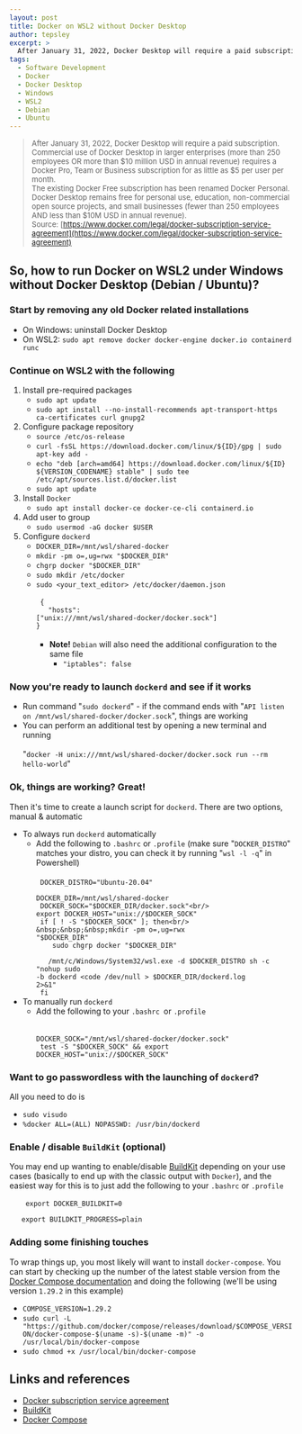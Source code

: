 ```yaml
---
layout: post
title: Docker on WSL2 without Docker Desktop
author: tepsley
excerpt: >
  After January 31, 2022, Docker Desktop will require a paid subscription. Here you can find instructions for running Docker on WSL2 under Windows without Docker Desktop (target distributions being Debian & Ubuntu).
tags:
  - Software Development
  - Docker
  - Docker Desktop
  - Windows
  - WSL2
  - Debian
  - Ubuntu
---
```


> <span style="font-size: 13px;">After January 31, 2022, Docker Desktop will require a paid subscription.<br/>Commercial use of Docker Desktop in larger enterprises (more than 250 employees OR more than $10 million USD in annual revenue) requires a Docker Pro, Team or Business subscription for as little as $5 per user per month.<br/>The existing Docker Free subscription has been renamed Docker Personal. Docker Desktop remains free for personal use, education, non-commercial open source projects, and small businesses (fewer than 250 employees AND less than $10M USD in annual revenue).<br/>Source: [https://www.docker.com/legal/docker-subscription-service-agreement](https://www.docker.com/legal/docker-subscription-service-agreement)</span>

## So, how to run Docker on WSL2 under Windows without Docker Desktop (Debian / Ubuntu)?

### Start by removing any old Docker related installations

- On Windows: uninstall Docker Desktop
- On WSL2: `sudo apt remove docker docker-engine docker.io containerd runc`

### Continue on WSL2 with the following

1. Install pre-required packages
   - `sudo apt update`
   - `sudo apt install --no-install-recommends apt-transport-https ca-certificates curl gnupg2`
2. Configure package repository
   - `source /etc/os-release`
   - `curl -fsSL https://download.docker.com/linux/${ID}/gpg | sudo apt-key add -`
   - `echo "deb [arch=amd64] https://download.docker.com/linux/${ID} ${VERSION_CODENAME} stable" | sudo tee /etc/apt/sources.list.d/docker.list`
   - `sudo apt update`
3. Install `Docker`
   - `sudo apt install docker-ce docker-ce-cli containerd.io`
4. Add user to group
   - `sudo usermod -aG docker $USER`
5. Configure `dockerd`
   - `DOCKER_DIR=/mnt/wsl/shared-docker`
   - `mkdir -pm o=,ug=rwx "$DOCKER_DIR"`
   - `chgrp docker "$DOCKER_DIR"`
   - `sudo mkdir /etc/docker`
   - `sudo <your_text_editor> /etc/docker/daemon.json`<br/><br/>
     <code>
     {<br/>&nbsp;&nbsp;&nbsp;"hosts": ["unix:///mnt/wsl/shared-docker/docker.sock"]<br/>}
     </code><br/><br/>
     - **Note!** `Debian` will also need the additional configuration to the same file
       - `"iptables": false`

### Now you're ready to launch `dockerd` and see if it works

- Run command "`sudo dockerd`" - if the command ends with "`API listen on /mnt/wsl/shared-docker/docker.sock`", things are working
- You can perform an additional test by opening a new terminal and running<br/><br/>
  "`docker -H unix:///mnt/wsl/shared-docker/docker.sock run --rm hello-world`"

### Ok, things are working? Great!

Then it's time to create a launch script for `dockerd`. There are two options, manual & automatic

- To always run `dockerd` automatically
  - Add the following to `.bashrc` or `.profile` (make sure "`DOCKER_DISTRO`" matches your distro, you can check it by running "`wsl -l -q`" in Powershell)<br/><br/>
    <code>
    DOCKER_DISTRO="Ubuntu-20.04"<br/>
    DOCKER_DIR=/mnt/wsl/shared-docker<br/>
    DOCKER_SOCK="$DOCKER_DIR/docker.sock"<br/>
       export DOCKER_HOST="unix://$DOCKER_SOCK"<br/>
    if [ ! -S "$DOCKER_SOCK" ]; then<br/>
    &nbsp;&nbsp;&nbsp;mkdir -pm o=,ug=rwx "$DOCKER_DIR"<br/>
     &nbsp;&nbsp;&nbsp;sudo chgrp docker "$DOCKER_DIR"<br/>
    &nbsp;&nbsp;&nbsp;/mnt/c/Windows/System32/wsl.exe -d $DOCKER_DISTRO sh -c "nohup sudo -b dockerd <code /dev/null > $DOCKER_DIR/dockerd.log 2>&1"<br/>
    fi
    </code>
- To manually run `dockerd`
  - Add the following to your `.bashrc `or `.profile`<br/><br/>
    <code>
    DOCKER_SOCK="/mnt/wsl/shared-docker/docker.sock"<br/>
    test -S "$DOCKER_SOCK" && export DOCKER_HOST="unix://$DOCKER_SOCK"
    </code>

### Want to go passwordless with the launching of `dockerd`?

All you need to do is

- `sudo visudo`
- `%docker ALL=(ALL) NOPASSWD: /usr/bin/dockerd`

### Enable / disable `BuildKit` (optional)

You may end up wanting to enable/disable [BuildKit](https://docs.docker.com/develop/develop-images/build_enhancements/) depending on your use cases (basically to end up with the classic output with `Docker`), and the easiest way for this is to just add the following to your `.bashrc` or `.profile`<br/><br/>
<code>
&nbsp;&nbsp;&nbsp;export DOCKER_BUILDKIT=0<br/>
&nbsp;&nbsp;&nbsp;export BUILDKIT_PROGRESS=plain
</code>

### Adding some finishing touches

To wrap things up, you most likely will want to install `docker-compose`. You can start by checking up the number of the latest stable version from the [Docker Compose documentation](https://docs.docker.com/compose/install/) and doing the following (we'll be using version `1.29.2` in this example)

- `COMPOSE_VERSION=1.29.2`
- `sudo curl -L "https://github.com/docker/compose/releases/download/$COMPOSE_VERSION/docker-compose-$(uname -s)-$(uname -m)" -o /usr/local/bin/docker-compose`
- `sudo chmod +x /usr/local/bin/docker-compose`

## Links and references

- [Docker subscription service agreement](https://www.docker.com/legal/docker-subscription-service-agreement)
- [BuildKit](https://docs.docker.com/develop/develop-images/build_enhancements/)
- [Docker Compose](https://docs.docker.com/compose/install/)
